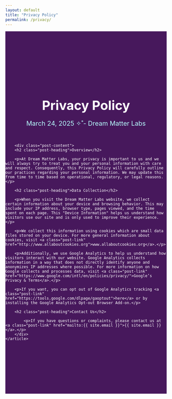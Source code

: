 ```yaml
---
layout: default
title: "Privacy Policy"
permalink: /privacy/
---
```

<section style="background-color: #47185C">
    <article class="col-8 col-md-5 post">
        <header class="post-header">
            <h1 class="post-title">Privacy Policy</h1>
            <p class="post-meta">March 24, 2025 ✧˚- Dream Matter Labs</p>
        </header>

        <div class="post-content">
	    <h2 class="post-heading">Overview</h2>

	    <p>At Dream Matter Labs, your privacy is important to us and we will always try to treat you and your personal information with care and respect. Consequently, this Privacy Policy will carefully outline our practices regarding your personal information. We may update this from time to time based on operational, regulatory, or legal reasons.</p>
	 
	    <h2 class="post-heading">Data Collection</h2>
      
	    <p>When you visit the Dream Matter Labs website, we collect certain information about your device and browsing behavior. This may include your IP address, browser type, pages viewed, and the time spent on each page. This "Device Information" helps us understand how visitors use our site and is only used to improve their experience.</p>

	    <p>We collect this information using cookies which are small data files stored on your device. For more general information about cookies, visit <a class="post-link" href="http://www.allaboutcookies.org">www.allaboutcookies.org</a>.</p>

	    <p>Additionally, we use Google Analytics to help us understand how visitors interact with our website. Google Analytics collects information in a way that does not directly identify anyone and anonymizes IP addresses where possible. For more information on how Google collects and processes data, visit <a class="post-link" href="https://www.google.com/intl/en/policies/privacy/">Google’s Privacy & Terms</a>.</p>

	    <p>If you want, you can opt out of Google Analytics tracking <a class="post-link" href="https://tools.google.com/dlpage/gaoptout">here</a> or by installing the Google Analytics Opt-out Browser Add-on.</p>

	    <h2 class="post-heading">Contact Us</h2>

            <p>If you have questions or complaints, please contact us at <a class="post-link" href="mailto:{{ site.email }}">{{ site.email }}</a>.</p>		 
        </div>
    </article>
</section>

<style>
    .post {
        margin: 0 auto;
	padding: 150px 0 150px 0;
	color: white;
    }

    .post-header {
        margin-bottom: 50px;
        text-align: center;
    }

    .post-title {
        font-size: 2.5rem;
        font-weight: bold;
        margin-bottom: 15px;
    }

    .post-meta {
        font-size: 1.25rem;
        color: #B7FDFE;
        margin-bottom: 0;
    }

    .post-content {
        font-size: 1.25rem;
        line-height: 1.6;
    }
	
    .post-heading {
        font-weight: bold;
        font-size: 1.5rem;
        margin-bottom: 50px;
    }

    .post-link {
        color: #B7FDFE;
        text-decoration: none;
	font-weight: bold;
    }

    .post-link:hover {
        color: #C5FDFE;
        text-decoration: underline;
    }
</style>